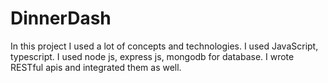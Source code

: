 # DinnerDash
In this project I used a lot of concepts and technologies. I used JavaScript, typescript. I used node js, express js, mongodb for database. I wrote RESTful apis and integrated them as well.
